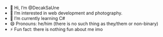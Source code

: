 - 👋 Hi, I’m @DecakSaUne
- 👀 I’m interested in web development and photography.
- 🌱 I’m currently learning C#
- 😄 Pronouns: he/him (there is no such thing as they/them or non-binary)
- ⚡ Fun fact: there is nothing fun about me imo

<!---
DecakSaUne/DecakSaUne is a ✨ special ✨ repository because its `README.md` (this file) appears on your GitHub profile.
You can click the Preview link to take a look at your changes.
--->
